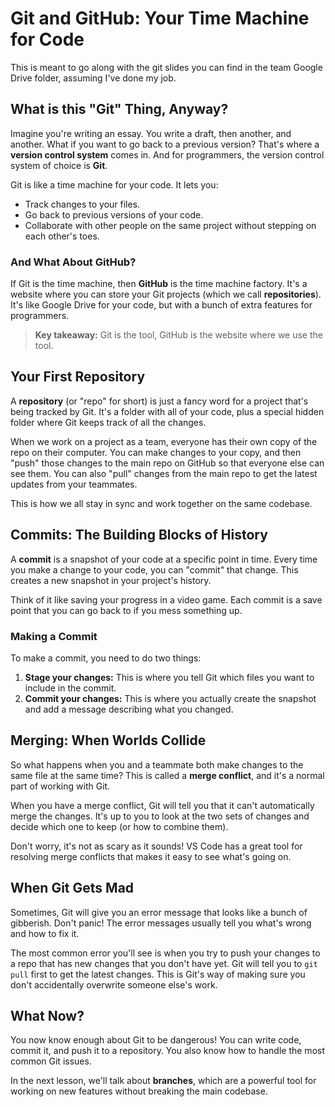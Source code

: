 # Git and GitHub: Your Time Machine for Code

This is meant to go along with the git slides you can find in the team Google Drive folder, assuming I've done my job.

## What is this "Git" Thing, Anyway?

Imagine you're writing an essay. You write a draft, then another, and another. What if you want to go back to a previous version? That's where a **version control system** comes in. And for programmers, the version control system of choice is **Git**.

Git is like a time machine for your code. It lets you:

* Track changes to your files.
* Go back to previous versions of your code.
* Collaborate with other people on the same project without stepping on each other's toes.

### And What About GitHub?

If Git is the time machine, then **GitHub** is the time machine factory. It's a website where you can store your Git projects (which we call **repositories**). It's like Google Drive for your code, but with a bunch of extra features for programmers.

> **Key takeaway:** Git is the tool, GitHub is the website where we use the tool.

## Your First Repository

A **repository** (or "repo" for short) is just a fancy word for a project that's being tracked by Git. It's a folder with all of your code, plus a special hidden folder where Git keeps track of all the changes.

When we work on a project as a team, everyone has their own copy of the repo on their computer. You can make changes to your copy, and then "push" those changes to the main repo on GitHub so that everyone else can see them. You can also "pull" changes from the main repo to get the latest updates from your teammates.

This is how we all stay in sync and work together on the same codebase.

## Commits: The Building Blocks of History

A **commit** is a snapshot of your code at a specific point in time. Every time you make a change to your code, you can "commit" that change. This creates a new snapshot in your project's history.

Think of it like saving your progress in a video game. Each commit is a save point that you can go back to if you mess something up.

### Making a Commit

To make a commit, you need to do two things:

1.  **Stage your changes:** This is where you tell Git which files you want to include in the commit.
2.  **Commit your changes:** This is where you actually create the snapshot and add a message describing what you changed.

## Merging: When Worlds Collide

So what happens when you and a teammate both make changes to the same file at the same time? This is called a **merge conflict**, and it's a normal part of working with Git.

When you have a merge conflict, Git will tell you that it can't automatically merge the changes. It's up to you to look at the two sets of changes and decide which one to keep (or how to combine them).

Don't worry, it's not as scary as it sounds! VS Code has a great tool for resolving merge conflicts that makes it easy to see what's going on.

## When Git Gets Mad

Sometimes, Git will give you an error message that looks like a bunch of gibberish. Don't panic! The error messages usually tell you what's wrong and how to fix it.

The most common error you'll see is when you try to push your changes to a repo that has new changes that you don't have yet. Git will tell you to `git pull` first to get the latest changes. This is Git's way of making sure you don't accidentally overwrite someone else's work.

## What Now?

You now know enough about Git to be dangerous! You can write code, commit it, and push it to a repository. You also know how to handle the most common Git issues.

In the next lesson, we'll talk about **branches**, which are a powerful tool for working on new features without breaking the main codebase.
